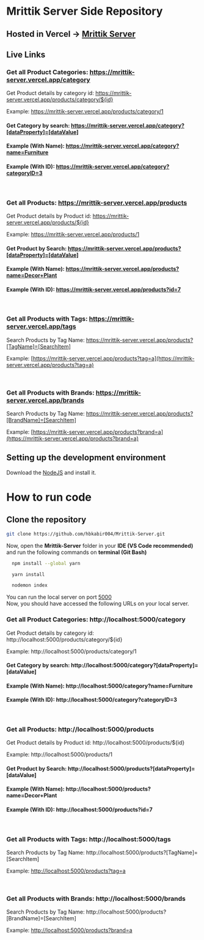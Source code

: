 # Mrittik Server Side Repository

## Hosted in Vercel -> [Mrittik Server](http://localhost:5000/)

## Live Links

### Get all Product Categories: https://mrittik-server.vercel.app/category

Get Product details by category id: https://mrittik-server.vercel.app/products/category/${id}

Example: https://mrittik-server.vercel.app/products/category/1

#### Get Category by search: https://mrittik-server.vercel.app/category?[dataProperty]=[dataValue]

#### Example (With Name): https://mrittik-server.vercel.app/category?name=Furniture
#### Example (With ID): https://mrittik-server.vercel.app/category?categoryID=3

<br>

### Get all Products: https://mrittik-server.vercel.app/products

Get Product details by Product id: https://mrittik-server.vercel.app/products/${id}

Example: https://mrittik-server.vercel.app/products/1

#### Get Product by Search: https://mrittik-server.vercel.app/products?[dataProperty]=[dataValue]

#### Example (With Name): https://mrittik-server.vercel.app/products?name=Decor+Plant
#### Example (With ID): https://mrittik-server.vercel.app/products?id=7

<br>

### Get all Products with Tags: https://mrittik-server.vercel.app/tags

Search Products by Tag Name: https://mrittik-server.vercel.app/products?[TagName]=[SearchItem]

Example: [https://mrittik-server.vercel.app/products?tag=a](https://mrittik-server.vercel.app/products?tag=a)

<br>

### Get all Products with Brands: https://mrittik-server.vercel.app/brands

Search Products by Tag Name: https://mrittik-server.vercel.app/products?[BrandName]=[SearchItem]

Example: [https://mrittik-server.vercel.app/products?brand=a](https://mrittik-server.vercel.app/products?brand=a)



## Setting up the development environment

Download the [NodeJS](https://nodejs.org/en) and install it.

# How to run code

## Clone the repository

```sh
git clone https://github.com/hbkabir004/Mrittik-Server.git
```

Now, open the <b>Mrittik-Server</b> folder in your <b>IDE (VS Code recommended)</b> and run the following commands on <b>terminal (Git Bash)</b>

```bash
  npm install --global yarn
```
```bash
  yarn install
```
```bash
  nodemon index
```

You can run the local server on port [5000](http://localhost:5000/)
<br>
Now, you should have accessed the following URLs on your local server.

### Get all Product Categories: http://localhost:5000/category

Get Product details by category id: http://localhost:5000/products/category/${id}

Example: http://localhost:5000/products/category/1

#### Get Category by search: http://localhost:5000/category?[dataProperty]=[dataValue]

#### Example (With Name): http://localhost:5000/category?name=Furniture
#### Example (With ID): http://localhost:5000/category?categoryID=3

<br>

### Get all Products: http://localhost:5000/products

Get Product details by Product id: http://localhost:5000/products/${id}

Example: http://localhost:5000/products/1

#### Get Product by Search: http://localhost:5000/products?[dataProperty]=[dataValue]

#### Example (With Name): http://localhost:5000/products?name=Decor+Plant
#### Example (With ID): http://localhost:5000/products?id=7

<br>

### Get all Products with Tags: http://localhost:5000/tags

Search Products by Tag Name: http://localhost:5000/products?[TagName]=[SearchItem]

Example: [http://localhost:5000/products?tag=a](http://localhost:5000/products?tag=a)

<br>

### Get all Products with Brands: http://localhost:5000/brands

Search Products by Tag Name: http://localhost:5000/products?[BrandName]=[SearchItem]

Example: [http://localhost:5000/products?brand=a](http://localhost:5000/products?brand=a)

